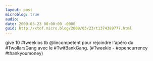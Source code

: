 ```yaml
---
layout: post
microblog: true
audio: 
date: 2009-03-23 00:00:00 -0000
guid: http://xtof.micro.blog/2009/03/23/t1374389777.html
---
```

give 10 #tweekios tb @lincompetent pour rejoindre l'apéro du #TwollarsGang avec le #TwitBankGang. (#Tweekio - #opencurrency #thankyoumoney)
